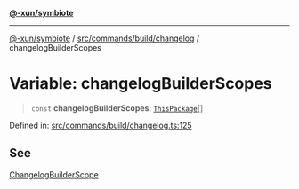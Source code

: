 [**@-xun/symbiote**](../../../../../README.md)

***

[@-xun/symbiote](../../../../../README.md) / [src/commands/build/changelog](../README.md) / changelogBuilderScopes

# Variable: changelogBuilderScopes

> `const` **changelogBuilderScopes**: [`ThisPackage`](../../../../configure/enumerations/ThisPackageGlobalScope.md#thispackage)[]

Defined in: [src/commands/build/changelog.ts:125](https://github.com/Xunnamius/symbiote/blob/877e3120bdc7f2c76a05ae6085d5ac57197fd79f/src/commands/build/changelog.ts#L125)

## See

[ChangelogBuilderScope](../../../../configure/enumerations/ThisPackageGlobalScope.md)
